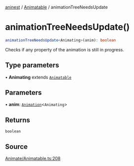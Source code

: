 [aninest](../../index.md) / [Animatable](../index.md) / animationTreeNeedsUpdate

# animationTreeNeedsUpdate()

```ts
animationTreeNeedsUpdate<Animating>(anim): boolean
```

Checks if any property of the animation is still in progress.

## Type parameters

• **Animating** extends [`Animatable`](../type-aliases/Animatable.md)

## Parameters

• **anim**: [`Animation`](../type-aliases/Animation.md)\<`Animating`\>

## Returns

`boolean`

## Source

[Animate/Animatable.ts:208](https://github.com/zphrs/aninest/blob/2327e64/src/Animate/Animatable.ts#L208)
